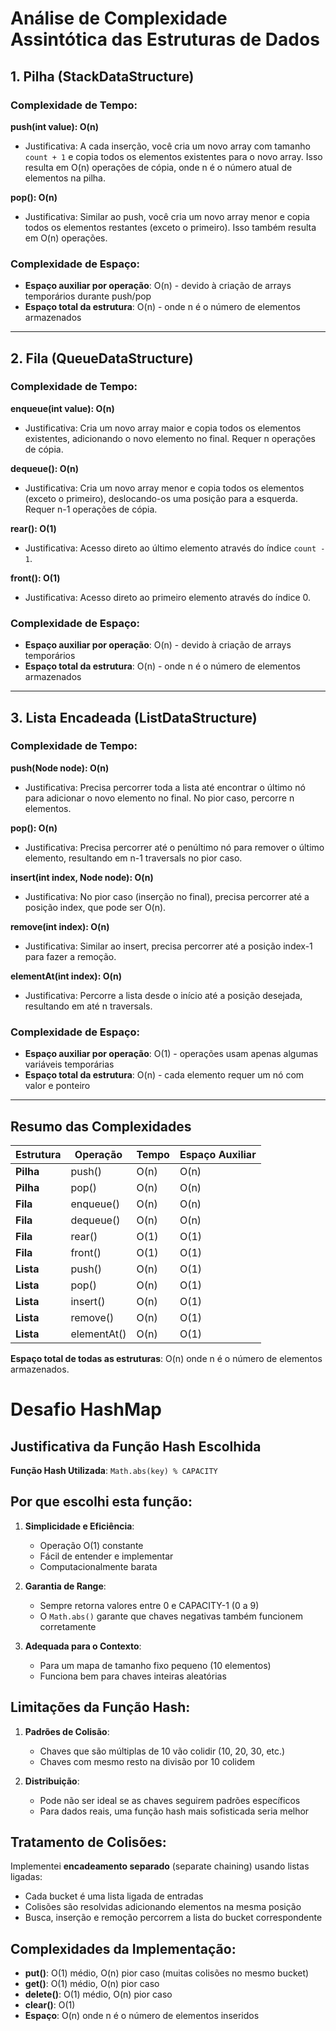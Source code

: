 # Análise de Complexidade Assintótica das Estruturas de Dados

## 1. Pilha (StackDataStructure)

### Complexidade de Tempo:

**push(int value): O(n)**
- Justificativa: A cada inserção, você cria um novo array com tamanho `count + 1` e copia todos os elementos existentes para o novo array. Isso resulta em O(n) operações de cópia, onde n é o número atual de elementos na pilha.

**pop(): O(n)**
- Justificativa: Similar ao push, você cria um novo array menor e copia todos os elementos restantes (exceto o primeiro). Isso também resulta em O(n) operações.

### Complexidade de Espaço:
- **Espaço auxiliar por operação**: O(n) - devido à criação de arrays temporários durante push/pop
- **Espaço total da estrutura**: O(n) - onde n é o número de elementos armazenados

---

## 2. Fila (QueueDataStructure)

### Complexidade de Tempo:

**enqueue(int value): O(n)**
- Justificativa: Cria um novo array maior e copia todos os elementos existentes, adicionando o novo elemento no final. Requer n operações de cópia.

**dequeue(): O(n)**
- Justificativa: Cria um novo array menor e copia todos os elementos (exceto o primeiro), deslocando-os uma posição para a esquerda. Requer n-1 operações de cópia.

**rear(): O(1)**
- Justificativa: Acesso direto ao último elemento através do índice `count - 1`.

**front(): O(1)**
- Justificativa: Acesso direto ao primeiro elemento através do índice 0.

### Complexidade de Espaço:
- **Espaço auxiliar por operação**: O(n) - devido à criação de arrays temporários
- **Espaço total da estrutura**: O(n) - onde n é o número de elementos armazenados

---

## 3. Lista Encadeada (ListDataStructure)

### Complexidade de Tempo:

**push(Node node): O(n)**
- Justificativa: Precisa percorrer toda a lista até encontrar o último nó para adicionar o novo elemento no final. No pior caso, percorre n elementos.

**pop(): O(n)**
- Justificativa: Precisa percorrer até o penúltimo nó para remover o último elemento, resultando em n-1 traversals no pior caso.

**insert(int index, Node node): O(n)**
- Justificativa: No pior caso (inserção no final), precisa percorrer até a posição index, que pode ser O(n).

**remove(int index): O(n)**
- Justificativa: Similar ao insert, precisa percorrer até a posição index-1 para fazer a remoção.

**elementAt(int index): O(n)**
- Justificativa: Percorre a lista desde o início até a posição desejada, resultando em até n traversals.

### Complexidade de Espaço:
- **Espaço auxiliar por operação**: O(1) - operações usam apenas algumas variáveis temporárias
- **Espaço total da estrutura**: O(n) - cada elemento requer um nó com valor e ponteiro

---

## Resumo das Complexidades

| Estrutura | Operação | Tempo | Espaço Auxiliar |
|-----------|----------|-------|-----------------|
| **Pilha** | push() | O(n) | O(n) |
| **Pilha** | pop() | O(n) | O(n) |
| **Fila** | enqueue() | O(n) | O(n) |
| **Fila** | dequeue() | O(n) | O(n) |
| **Fila** | rear() | O(1) | O(1) |
| **Fila** | front() | O(1) | O(1) |
| **Lista** | push() | O(n) | O(1) |
| **Lista** | pop() | O(n) | O(1) |
| **Lista** | insert() | O(n) | O(1) |
| **Lista** | remove() | O(n) | O(1) |
| **Lista** | elementAt() | O(n) | O(1) |

**Espaço total de todas as estruturas**: O(n) onde n é o número de elementos armazenados.

# Desafio HashMap

## Justificativa da Função Hash Escolhida

**Função Hash Utilizada**: `Math.abs(key) % CAPACITY`

## Por que escolhi esta função:

1. **Simplicidade e Eficiência**:
    * Operação O(1) constante
    * Fácil de entender e implementar
    * Computacionalmente barata

2. **Garantia de Range**:
    * Sempre retorna valores entre 0 e CAPACITY-1 (0 a 9)
    * O `Math.abs()` garante que chaves negativas também funcionem corretamente

3. **Adequada para o Contexto**:
    * Para um mapa de tamanho fixo pequeno (10 elementos)
    * Funciona bem para chaves inteiras aleatórias

## Limitações da Função Hash:

1. **Padrões de Colisão**:
    * Chaves que são múltiplas de 10 vão colidir (10, 20, 30, etc.)
    * Chaves com mesmo resto na divisão por 10 colidem

2. **Distribuição**:
    * Pode não ser ideal se as chaves seguirem padrões específicos
    * Para dados reais, uma função hash mais sofisticada seria melhor

## Tratamento de Colisões:

Implementei **encadeamento separado** (separate chaining) usando listas ligadas:
* Cada bucket é uma lista ligada de entradas
* Colisões são resolvidas adicionando elementos na mesma posição
* Busca, inserção e remoção percorrem a lista do bucket correspondente

## Complexidades da Implementação:

* **put()**: O(1) médio, O(n) pior caso (muitas colisões no mesmo bucket)
* **get()**: O(1) médio, O(n) pior caso
* **delete()**: O(1) médio, O(n) pior caso
* **clear()**: O(1)
* **Espaço**: O(n) onde n é o número de elementos inseridos
